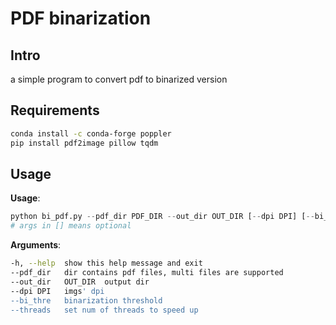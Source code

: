 # PDF binarization

## Intro
a simple program to convert pdf to binarized version  

## Requirements
```bash
conda install -c conda-forge poppler  
pip install pdf2image pillow tqdm  
```

## Usage
**Usage**:
```python
python bi_pdf.py --pdf_dir PDF_DIR --out_dir OUT_DIR [--dpi DPI] [--bi_thre BI_THRE] [--threads THREADS]  
# args in [] means optional
```

**Arguments**: 
```bash
-h, --help	show this help message and exit  
--pdf_dir	dir contains pdf files, multi files are supported  
--out_dir	OUT_DIR  output dir  
--dpi DPI	imgs' dpi  
--bi_thre	binarization threshold  
--threads	set num of threads to speed up  
```
